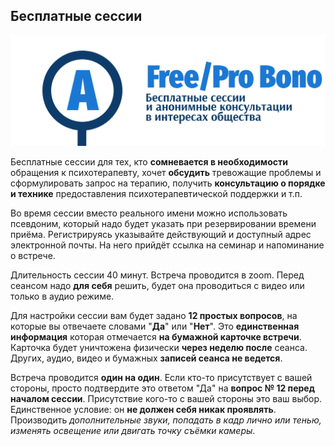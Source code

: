 ## Бесплатные сессии

<a href="/free/">![Бронирование бесплатных сессий](/_img/A.svg)</a>

Бесплатные сессии для тех, кто **сомневается в необходимости** обращения к психотерапевту, хочет **обсудить** тревожащие проблемы и сформулировать запрос на терапию, получить **консультацию о порядке и технике** предоставления психотерапевтической поддержки и т.п.

Во время сессии вместо реального имени можно использовать псевдоним, который надо будет указать при резервировании времени приёма. Регистрируясь указывайте действующий и доступный адрес электронной почты. На него прийдёт ссылка на семинар и напоминание о встрече.

Длительность сессии 40 минут. Встреча проводится в zoom. Перед сеансом надо **для себя** решить, будет она проводиться с видео или только в аудио режиме. 

Для настройки сессии вам будет задано **12 простых вопросов**, на которые вы отвечаете словами "**Да**" или "**Нет**". Это **единственная информация** которая отмечается **на бумажной карточке встречи**. Карточка будет уничтожена физически **через неделю после** сеанса. Других, аудио, видео и бумажных **записей сеанса не ведется**.

Встреча проводится **один на один**. Если кто-то присутствует с вашей стороны, просто подтвердите это ответом "Да" на **вопрос № 12 перед началом сессии**. Присутствие кого-то с вашей стороны это ваш выбор. Единственное условие: он **не должен себя никак проявлять**. Производить _дополнительные звуки, попадать в кадр лично или тенью, изменять освещение или двигать точку съёмки камеры_. 


